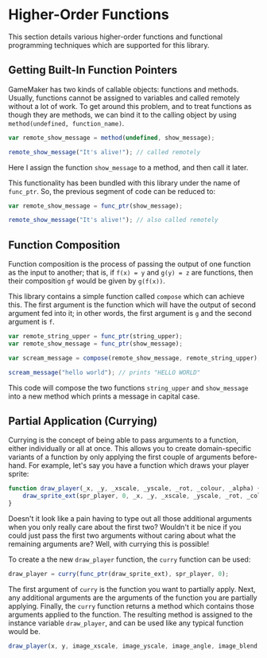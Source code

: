 # Higher-Order Functions

This section details various higher-order functions and functional programming techniques which are supported for this library.

## Getting Built-In Function Pointers

GameMaker has two kinds of callable objects: functions and methods. Usually, functions cannot be assigned to variables and called remotely without a lot of work. To get around this problem, and to treat functions as though they are methods, we can bind it to the calling object by using `method(undefined, function_name)`.

```js
var remote_show_message = method(undefined, show_message);

remote_show_message("It's alive!"); // called remotely
```

Here I assign the function `show_message` to a method, and then call it later.

This functionality has been bundled with this library under the name of `func_ptr`. So, the previous segment of code can be reduced to:

```js
var remote_show_message = func_ptr(show_message);

remote_show_message("It's alive!"); // also called remotely
```

## Function Composition

Function composition is the process of passing the output of one function as the input to another; that is, if `f(x) = y` and `g(y) = z` are functions, then their composition `gf` would be given by `g(f(x))`.

This library contains a simple function called `compose` which can achieve this. The first argument is the function which will have the output of second argument fed into it; in other words, the first argument is `g` and the second argument is `f`.

```js
var remote_string_upper = func_ptr(string_upper);
var remote_show_message = func_ptr(show_message);

var scream_message = compose(remote_show_message, remote_string_upper);

scream_message("hello world"); // prints "HELLO WORLD"
```

This code will compose the two functions `string_upper` and `show_message` into a new method which prints a message in capital case.

## Partial Application (Currying)

Currying is the concept of being able to pass arguments to a function, either individually or all at once. This allows you to create domain-specific variants of a function by only applying the first couple of arguments before-hand. For example, let's say you have a function which draws your player sprite:

```js
function draw_player(_x, _y, _xscale, _yscale, _rot, _colour, _alpha) {
	draw_sprite_ext(spr_player, 0, _x, _y, _xscale, _yscale, _rot, _colour, _alpha);
}
```

Doesn't it look like a pain having to type out all those additional arguments when you only really care about the first two? Wouldn't it be nice if you could just pass the first two arguments without caring about what the remaining arguments are? Well, with currying this is possible!

To create a the new `draw_player` function, the `curry` function can be used:

```js
draw_player = curry(func_ptr(draw_sprite_ext), spr_player, 0);
```

The first argument of `curry` is the function you want to partially apply. Next, any additional arguments are the arguments of the function you are partially applying. Finally, the `curry` function returns a method which contains those arguments applied to the function. The resulting method is assigned to the instance variable `draw_player`, and can be used like any typical function would be.

```js
draw_player(x, y, image_xscale, image_yscale, image_angle, image_blend, image_alpha);
```